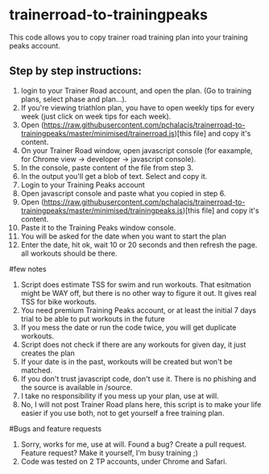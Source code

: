 # trainerroad-to-trainingpeaks
This code allows you to copy trainer road training plan into your training peaks account.

## Step by step instructions:
1. login to your Trainer Road account, and open the plan. (Go to training plans, select phase and plan...). 
2. If you're viewing triathlon plan, you have to open weekly tips for every week (just click on week tips for each week).
3. Open (https://raw.githubusercontent.com/pchalacis/trainerroad-to-trainingpeaks/master/minimised/trainerroad.js)[this file] and copy it's content. 
4. On your Trainer Road window, open javascript console (for eaxample, for Chrome view -> developer -> javascript console).
5. In the console, paste content of the file from step 3.
6. In the output you'll get a blob of text. Select and copy it. 
7. Login to your Training Peaks account
8. Open javascript console and paste what you copied in step 6.
9. Open (https://raw.githubusercontent.com/pchalacis/trainerroad-to-trainingpeaks/master/minimised/trainingpeaks.js)[this file] and copy it's content. 
10. Paste it to the Training Peaks window console.
11. You will be asked for the date  when you want to start the plan
12. Enter the date, hit ok, wait 10 or 20 seconds and then refresh the page. all workouts should be there.


#few notes
1. Script does estimate TSS for swim and run workouts. That esitmation might be WAY off, but there is no other way to figure it out. It gives real TSS for bike workouts.
2. You need premium Training Peaks account, or at least the initial 7 days trial to be able to put workouts in the future
3. If you mess the date or run the code twice, you will get duplicate workouts.
4. Script does not check if there are any workouts for given day, it just creates the plan
5. If your date is in the past, workouts will be created but won't be matched.
6. If you don't trust javascript code, don't use it. There is no phishing and the source is available in /source. 
7. I take no responsibility if you mess up your plan, use at will.
8. No, I will not post Trainer Road plans here, this script is to make your life easier if you use both, not to get yourself a free training plan.

#Bugs and feature requests
1. Sorry, works for me, use at will. Found a bug? Create a pull request. Feature request? Make it yourself, I'm busy training ;)
2. Code was tested on 2 TP accounts, under Chrome and Safari.
